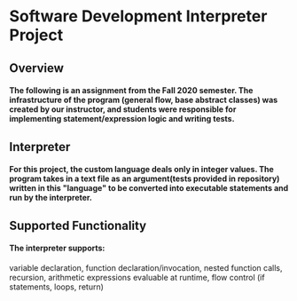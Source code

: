 # Software Development Interpreter Project

## Overview
#### The following is an assignment from the Fall 2020 semester. The infrastructure of the program (general flow, base abstract classes) was created by our instructor, and students were responsible for implementing statement/expression logic and writing tests. 

## Interpreter
#### For this project, the custom language deals only in integer values. The program takes in a text file as an argument(tests provided in repository) written in this "language" to be converted into executable statements and run by the interpreter.

## Supported Functionality
#### The interpreter supports: 
variable declaration, function declaration/invocation, nested function calls, recursion, arithmetic expressions evaluable at runtime, flow control (if statements, loops, return)
